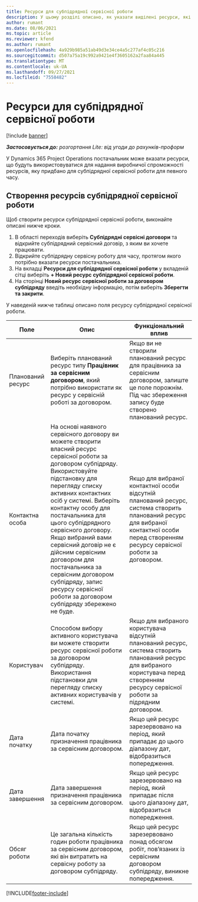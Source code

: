 ```yaml
---
title: Ресурси для субпідрядної сервісної роботи
description: У цьому розділі описано, як указати виділені ресурси, які надає постачальник для певної субпідрядної сервісної роботи на певний час.
author: rumant
ms.date: 08/06/2021
ms.topic: article
ms.reviewer: kfend
ms.author: rumant
ms.openlocfilehash: 4a929b985a51ab49d3e34ce4a5c277af4c05c216
ms.sourcegitcommit: d507a75a19c992a9421e4f3605162a2faa84a445
ms.translationtype: MT
ms.contentlocale: uk-UA
ms.lasthandoff: 09/27/2021
ms.locfileid: "7558482"
---
```

# <a name="subcontract-line-resources"></a>Ресурси для субпідрядної сервісної роботи

[!include [banner](../../includes/dataverse-preview.md)]

_**Застосовується до:** розгортання Lite: від угоди до рахунків-проформ_

У Dynamics 365 Project Operations постачальник може вказати ресурси, що будуть використовуватися для надання виробничої спроможності ресурсів, яку придбано для субпідрядної сервісної роботи для певного часу.

## <a name="create-subcontract-line-resources"></a>Створення ресурсів субпідрядної сервісної роботи

Щоб створити ресурси субпідрядної сервісної роботи, виконайте описані нижче кроки.

1. В області переходів виберіть **Субпідрядні сервісні договори** та відкрийте субпідрядний сервісний договір, з яким ви хочете працювати.
2. Відкрийте субпідрядну сервісну роботу для часу, протягом якого потрібно вказати ресурси постачальника.
3. На вкладці **Ресурси для субпідрядної сервісної роботи** у вкладеній сітці виберіть **+ Новий ресурс субпідрядної сервісної роботи**.
4. На сторінці **Новий ресурс сервісної роботи за договором субпідряду** введіть необхідну інформацію, потім виберіть **Зберегти та закрити**.

У наведеній нижче таблиці описано поля ресурсу субпідрядної сервісної роботи.

| Поле | Опис | Функціональний вплив |
| ----- | ----------- | ----------------- |
| Планований ресурс | Виберіть планований ресурс типу **Працівник за сервісним договором**, який потрібно використати як ресурс у сервісній роботі за договором.| Якщо ви не створили планований ресурс для працівника за сервісним договором, залиште це поле порожнім. Під час збереження запису буде створено планований ресурс.  |
| Контактна особа | На основі наявного сервісного договору ви можете створити власний ресурс сервісної роботи за договором субпідряду. Використовуйте підстановку для перегляду списку активних контактних осіб у системі. Виберіть контактну особу для постачальника для цього субпідрядного сервісного договору. Якщо вибраний вами сервісний договір не є дійсним сервісним договором для постачальника за сервісним договором субпідряду, запис ресурсу сервісної роботи за договором субпідряду збережено не буде.| Якщо для вибраної контактної особи відсутній планований ресурс, система створить планований ресурс для вибраної контактної особи перед створенням ресурсу сервісної роботи за договором. |
| Користувач | Способом вибору активного користувача ви можете створити ресурс сервісної роботи за договором субпідряду. Використання підстановки для перегляду списку активних користувачів у системі.| Якщо для вибраного користувача відсутній планований ресурс, система створить планований ресурс для вибраного користувача перед створенням ресурсу сервісної роботи за підрядним договором. |
| Дата початку | Дата початку призначення працівника за сервісним договором.| Якщо цей ресурс зарезервовано на період, який припадає до цього діапазону дат, відобразиться попередження. |
| Дата завершення | Дата завершення призначення працівника за сервісним договором.| Якщо цей ресурс зарезервовано на період, який припадає після цього діапазону дат, відобразиться попередження. |
| Обсяг роботи | Це загальна кількість годин роботи працівника за сервісним договором, які він витратить на сервісну роботу за договором субпідряду.| Якщо цей ресурс зарезервовано понад обсягом робіт, пов’язаних із сервісним договором субпідряду, виникне попередження. |


[!INCLUDE[footer-include](../../includes/footer-banner.md)]
